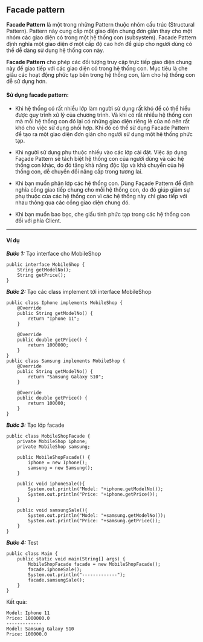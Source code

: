 ## Facade pattern
**Facade Pattern** là một trong những Pattern thuộc nhóm cấu trúc (Structural Pattern). Pattern này cung cấp một giao diện chung đơn giản thay cho một nhóm các giao diện có trong một hệ thống con (subsystem). Facade Pattern định nghĩa một giao diện ở một cấp độ cao hơn để giúp cho người dùng có thể dễ dàng sử dụng hệ thống con này.

**Facade Pattern** cho phép các đối tượng truy cập trực tiếp giao diện chung này để giao tiếp với các giao diện có trong hệ thống con. Mục tiêu là che giấu các hoạt động phức tạp bên trong hệ thống con, làm cho hệ thống con dễ sử dụng hơn.

#### Sử dụng facade pattern:
- Khi hệ thống có rất nhiều lớp làm người sử dụng rất khó để có thể hiểu được quy trình xử lý của chương trình. Và khi có rất nhiều hệ thống con mà mỗi hệ thống con đó lại có những giao diện riêng lẻ của nó nên rất khó cho việc sử dụng phối hợp. Khi đó có thể sử dụng Facade Pattern để tạo ra một giao diện đơn giản cho người sử dụng một hệ thống phức tạp.

- Khi người sử dụng phụ thuộc nhiều vào các lớp cài đặt. Việc áp dụng Façade Pattern sẽ tách biệt hệ thống con của người dùng và các hệ thống con khác, do đó tăng khả năng độc lập và khả chuyển của hệ thống con, dễ chuyển đổi nâng cấp trong tương lai.

- Khi bạn muốn phân lớp các hệ thống con. Dùng Façade Pattern để định nghĩa cổng giao tiếp chung cho mỗi hệ thống con, do đó giúp giảm sự phụ thuộc của các hệ thống con vì các hệ thống này chỉ giao tiếp với nhau thông qua các cổng giao diện chung đó.

- Khi bạn muốn bao bọc, che giấu tính phức tạp trong các hệ thống con đối với phía Client.
----

#### Ví dụ

**_Bước 1:_** Tạo interface cho MobileShop
````
public interface MobileShop {
    String getModelNo();
    String getPrice();
}
````

**_Bước 2:_** Tạo các class implement tới interface MobileShop
````
public class Iphone implements MobileShop {
    @Override
    public String getModelNo() {
        return "Iphone 11";
    }

    @Override
    public double getPrice() {
        return 1000000;
    }
}
public class Samsung implements MobileShop {
    @Override
    public String getModelNo() {
        return "Samsung Galaxy S10";
    }

    @Override
    public double getPrice() {
        return 100000;
    }
}
````

**_Bước 3:_** Tạo lớp facade
````
public class MobileShopFacade {
    private MobileShop iphone;
    private MobileShop samsung;

    public MobileShopFacade() {
        iphone = new Iphone();
        samsung = new Samsung();
    }

    public void iphoneSale(){
        System.out.println("Model: "+iphone.getModelNo());
        System.out.println("Price: "+iphone.getPrice());
    }

    public void samsungSale(){
        System.out.println("Model: "+samsung.getModelNo());
        System.out.println("Price: "+samsung.getPrice());
    }
}
````

**_Bước 4:_** Test
````
public class Main {
    public static void main(String[] args) {
        MobileShopFacade facade = new MobileShopFacade();
        facade.iphoneSale();
        System.out.println("-------------");
        facade.samsungSale();
    }
}
````

Kết quả:
````
Model: Iphone 11
Price: 1000000.0
-------------
Model: Samsung Galaxy S10
Price: 100000.0
````
